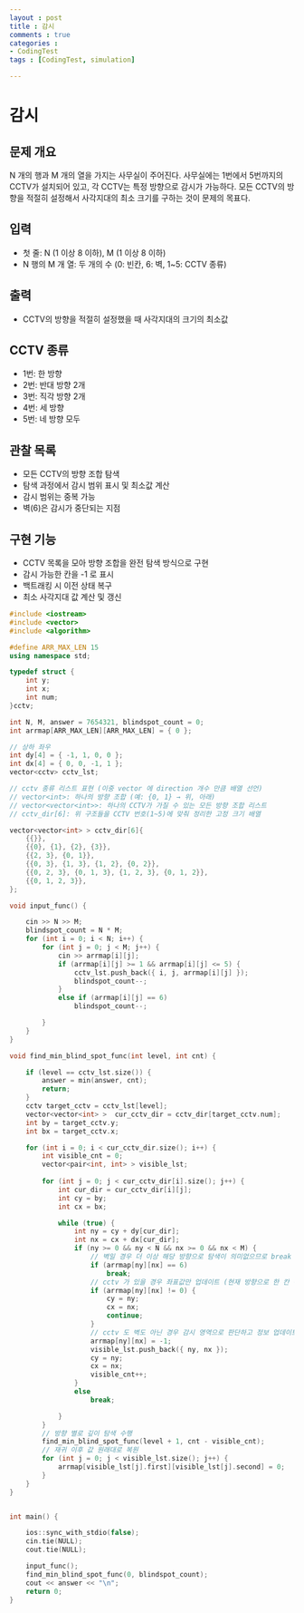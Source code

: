 ```yaml
---
layout : post
title : 감시
comments : true
categories : 
- CodingTest
tags : [CodingTest, simulation]

---
```


# 감시


## 문제 개요

N 개의 행과 M 개의 열을 가지는 사무실이 주어진다. 사무실에는 1번에서 5번까지의 CCTV가 설치되어 있고, 각 CCTV는 특정 방향으로 감시가 가능하다. 모든 CCTV의 방향을 적절히 설정해서 사각지대의 최소 크기를 구하는 것이 문제의 목표다.

## 입력

- 첫 줄: N (1 이상 8 이하), M (1 이상 8 이하)
- N 행의 M 개 열: 두 개의 수 (0: 빈칸, 6: 벽, 1~5: CCTV 종류)

## 출력

- CCTV의 방향을 적절히 설정했을 때 사각지대의 크기의 최소값

## CCTV 종류

- 1번: 한 방향
- 2번: 반대 방향 2개
- 3번: 직각 방향 2개
- 4번: 세 방향
- 5번: 네 방향 모두

## 관찰 목록

- 모든 CCTV의 방향 조합 탐색
- 탐색 과정에서 감시 범위 표시 및 최소값 계산
- 감시 범위는 중복 가능
- 벽(6)은 감시가 중단되는 지점

## 구현 기능

- CCTV 목록을 모아 방향 조합을 완전 탐색 방식으로 구현
- 감시 가능한 칸을 -1 로 표시
- 백트래킹 시 이전 상태 복구
- 최소 사각지대 값 계산 및 갱신


```cpp
#include <iostream>
#include <vector>
#include <algorithm>

#define ARR_MAX_LEN 15
using namespace std;

typedef struct {
    int y;
    int x;
    int num;
}cctv;

int N, M, answer = 7654321, blindspot_count = 0;
int arrmap[ARR_MAX_LEN][ARR_MAX_LEN] = { 0 };

// 상하 좌우
int dy[4] = { -1, 1, 0, 0 };
int dx[4] = { 0, 0, -1, 1 };
vector<cctv> cctv_lst;

// cctv 종류 리스트 표현 (이중 vector 에 direction 개수 만큼 배열 선언)
// vector<int>: 하나의 방향 조합 (예: {0, 1} → 위, 아래)
// vector<vector<int>>: 하나의 CCTV가 가질 수 있는 모든 방향 조합 리스트
// cctv_dir[6]: 위 구조들을 CCTV 번호(1~5)에 맞춰 정리한 고정 크기 배열

vector<vector<int> > cctv_dir[6]{
    {{}},
    {{0}, {1}, {2}, {3}},
    {{2, 3}, {0, 1}},
    {{0, 3}, {1, 3}, {1, 2}, {0, 2}},
    {{0, 2, 3}, {0, 1, 3}, {1, 2, 3}, {0, 1, 2}},
    {{0, 1, 2, 3}},
};

void input_func() {

    cin >> N >> M;
    blindspot_count = N * M;
    for (int i = 0; i < N; i++) {
        for (int j = 0; j < M; j++) {
            cin >> arrmap[i][j];
            if (arrmap[i][j] >= 1 && arrmap[i][j] <= 5) {
                cctv_lst.push_back({ i, j, arrmap[i][j] });
                blindspot_count--;
            }
            else if (arrmap[i][j] == 6)
                blindspot_count--;

        }
    }
}

void find_min_blind_spot_func(int level, int cnt) {

    if (level == cctv_lst.size()) {
        answer = min(answer, cnt);
        return;
    }
    cctv target_cctv = cctv_lst[level];
    vector<vector<int> >  cur_cctv_dir = cctv_dir[target_cctv.num];
    int by = target_cctv.y;
    int bx = target_cctv.x; 

    for (int i = 0; i < cur_cctv_dir.size(); i++) {
        int visible_cnt = 0;
        vector<pair<int, int> > visible_lst;
        
        for (int j = 0; j < cur_cctv_dir[i].size(); j++) {
            int cur_dir = cur_cctv_dir[i][j];
            int cy = by;
            int cx = bx;

            while (true) {
                int ny = cy + dy[cur_dir];
                int nx = cx + dx[cur_dir];
                if (ny >= 0 && ny < N && nx >= 0 && nx < M) {
                    // 벽일 경우 더 이상 해당 방향으로 탐색이 의미없으므로 break
                    if (arrmap[ny][nx] == 6)
                        break;
                    // cctv 가 있을 경우 좌표값만 업데이트 (현재 방향으로 한 칸 이동)
                    if (arrmap[ny][nx] != 0) {
                        cy = ny;
                        cx = nx;
                        continue;
                    }
                    // cctv 도 벽도 아닌 경우 감시 영역으로 판단하고 정보 업데이트(좌표 이동도 같이 수행)
                    arrmap[ny][nx] = -1;
                    visible_lst.push_back({ ny, nx });
                    cy = ny;
                    cx = nx;
                    visible_cnt++;
                }
                else
                    break;

            }
        }
        // 방향 별로 깊이 탐색 수행
        find_min_blind_spot_func(level + 1, cnt - visible_cnt);
        // 재귀 이후 값 원래대로 복원
        for (int j = 0; j < visible_lst.size(); j++) {
            arrmap[visible_lst[j].first][visible_lst[j].second] = 0;
        }
    }
}


int main() {

    ios::sync_with_stdio(false);
    cin.tie(NULL);
    cout.tie(NULL);

    input_func();
    find_min_blind_spot_func(0, blindspot_count);
    cout << answer << "\n";
    return 0;
}
```

